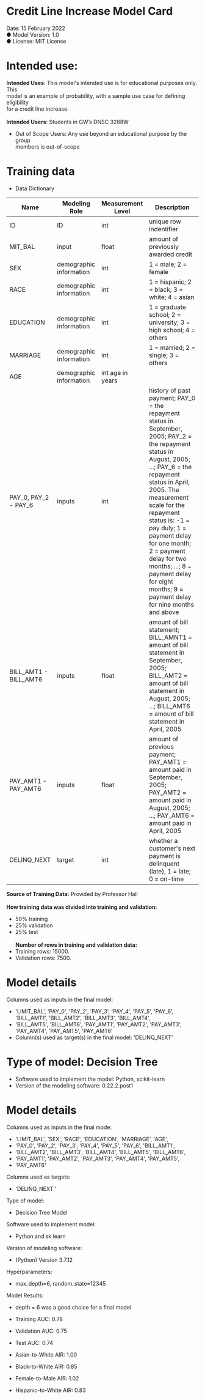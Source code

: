 # Credit Line Increase Model Card

Date: 15 February 2022<br>
● Model Version: 1.0<br>
● License: MIT License<br>

# Intended use:<br>
**Intended Uses**: This model's intended use is for educational purposes only. This<br>
model is an example of probability, with a sample use case for defining eligibility<br>
for a credit line increase.<br><br>
**Intended Users**: Students in GW’s DNSC 3288W <br>
- Out of Scope Users: Any use beyond an educational purpose by the group<br>
members is out-of-scope<br>

# Training data<br>


- Data Dictionary


Name | Modeling Role | Measurement Level | Description 
--- | --- | --- | --- |
ID | ID	|int|	unique row indentifier | 
MIT_BAL | input	|float|	amount of previously awarded credit|
SEX | demographic information	| int|	1 = male; 2 = female | 
RACE | demographic information|	int|	1 = hispanic; 2 = black; 3 = white; 4 = asian| 
EDUCATION | demographic information	|int |	1 = graduate school; 2 = university; 3 = high school; 4 = others |
MARRIAGE | demographic information	| int |	1 = married; 2 = single; 3 = others |
AGE | demographic information	| int	age in years | 
PAY_0, PAY_2 - PAY_6 |inputs|	int	| history of past payment; PAY_0 = the repayment status in September, 2005; PAY_2 = the repayment status in August, 2005; ...; PAY_6 = the repayment status in April, 2005. The measurement scale for the repayment status is: -1 = pay duly; 1 = payment delay for one month; 2 = payment delay for two months; ...; 8 = payment delay for eight months; 9 = payment delay for nine months and above|
BILL_AMT1 - BILL_AMT6 |inputs |	float	| amount of bill statement; BILL_AMNT1 = amount of bill statement in September, 2005; BILL_AMT2 = amount of bill statement in August, 2005; ...; BILL_AMT6 = amount of bill statement in April, 2005|
PAY_AMT1 - PAY_AMT6 | inputs |	float	| amount of previous payment; PAY_AMT1 = amount paid in September, 2005; PAY_AMT2 = amount paid in August, 2005; ...; PAY_AMT6 = amount paid in April, 2005|
DELINQ_NEXT | target | int |	whether a customer's next payment is delinquent (late), 1 = late; 0 = on-time| 

**Source of Training Data:** Provided by Professor Hall<br><br>
**How training data was divided into training and validation:**<br>
- 50% training<br>
- 25% validation<br>
- 25% test<br><br>
**Number of rows in training and validation data:**  
- Training rows: 15000. 
- Validation rows: 7500. 

# Model details
Columns used as inputs in the final model:<br>
- 'LIMIT_BAL', 'PAY_0', 'PAY_2', 'PAY_3', 'PAY_4', 'PAY_5', 'PAY_6', 'BILL_AMT1', 'BILL_AMT2', 'BILL_AMT3', 'BILL_AMT4',<br>
- 'BILL_AMT5', 'BILL_AMT6', 'PAY_AMT1', 'PAY_AMT2', 'PAY_AMT3', 'PAY_AMT4', 'PAY_AMT5', 'PAY_AMT6'<br>
- Column(s) used as target(s) in the final model: 'DELINQ_NEXT'<br>

# Type of model: Decision Tree<br>
- Software used to implement the model: Python, scikit-learn
- Version of the modeling software: 0.22.2.post1

# Model details<br>
Columns used as inputs in the final mode:<br>
- 'LIMIT_BAL', 'SEX', 'RACE', 'EDUCATION', 'MARRIAGE', 'AGE',<br>
- 'PAY_0', 'PAY_2', 'PAY_3', 'PAY_4', 'PAY_5', 'PAY_6', 'BILL_AMT1',<br>
- 'BILL_AMT2', 'BILL_AMT3', 'BILL_AMT4', 'BILL_AMT5', 'BILL_AMT6', <br>
- 'PAY_AMT1', 'PAY_AMT2', 'PAY_AMT3', 'PAY_AMT4', 'PAY_AMT5',<br>
- 'PAY_AMT6'<br>

Columns used as targets:<br>
- 'DELINQ_NEXT'’<br>

Type of model:<br>
- Decision Tree Model<br>

Software used to implement model:<br>
- Python and sk learn<br>

Version of modeling software: <br>
- (Python) Version 3.7.12<br>

Hyperparameters:<br>
- max_depth=6, random_state=12345


Model Results:

- depth = 6 was a good choice for a final model

- Training AUC: 0.78

- Validation AUC: 0.75

- Test AUC: 0.74

- Asian-to-White AIR: 1.00

- Black-to-White AIR: 0.85

- Female-to-Male AIR: 1.02

- Hispanic-to-White AIR: 0.83
